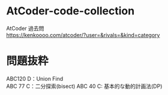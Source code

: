 # AtCoder-code-collection

AtCoder 過去問   
https://kenkoooo.com/atcoder/?user=&rivals=&kind=category

# 問題抜粋
ABC120 D：Union Find  
ABC 77 C：二分探索(bisect)
ABC 40 C: 基本的な動的計画法(DP)